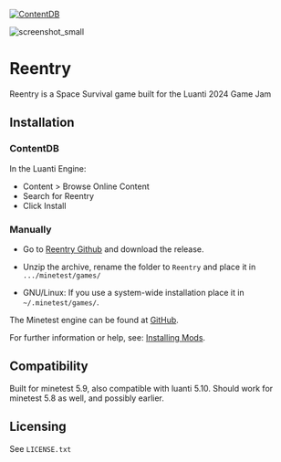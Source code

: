 [![ContentDB](https://content.luanti.org/packages/SuperStarSonic/reentry/shields/title/)](https://content.luanti.org/packages/SuperStarSonic/reentry/)

![screenshot_small](https://github.com/user-attachments/assets/5ca199fa-79d6-4831-9738-12736b440cfe)

# Reentry

Reentry is a Space Survival game built for the Luanti 2024 Game Jam

## Installation

### ContentDB

In the Luanti Engine:

* Content > Browse Online Content
* Search for Reentry
* Click Install

### Manually

- Go to [Reentry Github](https://github.com/Python-Sargent/Reentry) and download the release.

- Unzip the archive, rename the folder to `Reentry` and
place it in `.../minetest/games/`

- GNU/Linux: If you use a system-wide installation place it in `~/.minetest/games/`.

The Minetest engine can be found at [GitHub](https://github.com/minetest/minetest).

For further information or help, see: [Installing Mods](https://wiki.minetest.net/Installing_Mods).

## Compatibility

Built for minetest 5.9, also compatible with luanti 5.10.
Should work for minetest 5.8 as well, and possibly earlier.

## Licensing

See `LICENSE.txt`
